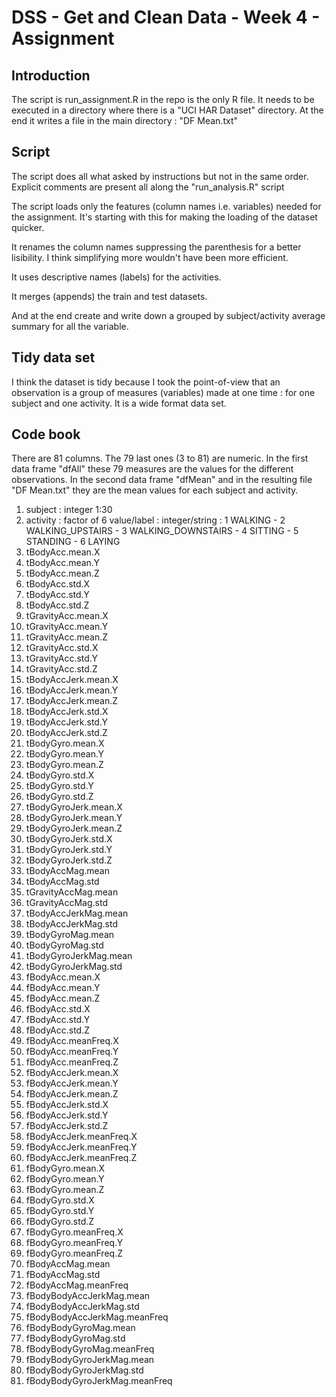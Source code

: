 # DSS - Get and Clean Data - Week 4 - Assignment 

## Introduction

The script is run_assignment.R in the repo is the only R file.
It needs to be executed in a directory where there is a "UCI HAR Dataset" directory.
At the end it writes a file in the main directory : "DF Mean.txt"

## Script 

The script does all what asked by instructions but not in the same order.
Explicit comments are present all along the "run_analysis.R" script

The script loads only the features (column names i.e. variables) needed for the assignment. It's starting with this for making the loading of the dataset quicker.

It renames the column names suppressing the parenthesis for a better lisibility. I think simplifying more wouldn't have been more efficient. 

It uses descriptive names (labels) for the activities.

It merges (appends) the train and test datasets.

And at the end create and write down a grouped by subject/activity average summary for all the variable. 

## Tidy data set
I think the dataset is tidy because I took the point-of-view that an observation is a group of measures (variables) made at one time : for one subject and one activity. It is a wide format data set.

## Code book 

There are 81 columns. The 79 last ones (3 to 81) are numeric. In the first data frame "dfAll" these 79 measures are the values for the different observations. In the second data frame "dfMean" and in the resulting file "DF Mean.txt" they are the mean values for each subject and activity.

1. subject : integer 1:30
1. activity : factor of 6 value/label : integer/string :
 1 WALKING - 2 WALKING_UPSTAIRS - 3 WALKING_DOWNSTAIRS - 4 SITTING - 5 STANDING - 6 LAYING 
1. tBodyAcc.mean.X 
1. tBodyAcc.mean.Y 
1. tBodyAcc.mean.Z 
1. tBodyAcc.std.X 
1. tBodyAcc.std.Y 
1. tBodyAcc.std.Z 
1. tGravityAcc.mean.X 
1. tGravityAcc.mean.Y 
1. tGravityAcc.mean.Z 
1. tGravityAcc.std.X 
1. tGravityAcc.std.Y 
1. tGravityAcc.std.Z 
1. tBodyAccJerk.mean.X 
1. tBodyAccJerk.mean.Y 
1. tBodyAccJerk.mean.Z 
1. tBodyAccJerk.std.X 
1. tBodyAccJerk.std.Y 
1. tBodyAccJerk.std.Z 
1. tBodyGyro.mean.X 
1. tBodyGyro.mean.Y 
1. tBodyGyro.mean.Z 
1. tBodyGyro.std.X 
1. tBodyGyro.std.Y 
1. tBodyGyro.std.Z 
1. tBodyGyroJerk.mean.X 
1. tBodyGyroJerk.mean.Y 
1. tBodyGyroJerk.mean.Z 
1. tBodyGyroJerk.std.X 
1. tBodyGyroJerk.std.Y 
1. tBodyGyroJerk.std.Z 
1. tBodyAccMag.mean 
1. tBodyAccMag.std 
1. tGravityAccMag.mean 
1. tGravityAccMag.std 
1. tBodyAccJerkMag.mean 
1. tBodyAccJerkMag.std 
1. tBodyGyroMag.mean 
1. tBodyGyroMag.std 
1. tBodyGyroJerkMag.mean 
1. tBodyGyroJerkMag.std 
1. fBodyAcc.mean.X 
1. fBodyAcc.mean.Y 
1. fBodyAcc.mean.Z 
1. fBodyAcc.std.X 
1. fBodyAcc.std.Y 
1. fBodyAcc.std.Z 
1. fBodyAcc.meanFreq.X 
1. fBodyAcc.meanFreq.Y 
1. fBodyAcc.meanFreq.Z 
1. fBodyAccJerk.mean.X 
1. fBodyAccJerk.mean.Y 
1. fBodyAccJerk.mean.Z 
1. fBodyAccJerk.std.X 
1. fBodyAccJerk.std.Y 
1. fBodyAccJerk.std.Z 
1. fBodyAccJerk.meanFreq.X 
1. fBodyAccJerk.meanFreq.Y 
1. fBodyAccJerk.meanFreq.Z 
1. fBodyGyro.mean.X 
1. fBodyGyro.mean.Y 
1. fBodyGyro.mean.Z 
1. fBodyGyro.std.X 
1. fBodyGyro.std.Y 
1. fBodyGyro.std.Z 
1. fBodyGyro.meanFreq.X 
1. fBodyGyro.meanFreq.Y 
1. fBodyGyro.meanFreq.Z 
1. fBodyAccMag.mean 
1. fBodyAccMag.std 
1. fBodyAccMag.meanFreq 
1. fBodyBodyAccJerkMag.mean 
1. fBodyBodyAccJerkMag.std 
1. fBodyBodyAccJerkMag.meanFreq 
1. fBodyBodyGyroMag.mean 
1. fBodyBodyGyroMag.std 
1. fBodyBodyGyroMag.meanFreq 
1. fBodyBodyGyroJerkMag.mean 
1. fBodyBodyGyroJerkMag.std 
1. fBodyBodyGyroJerkMag.meanFreq



